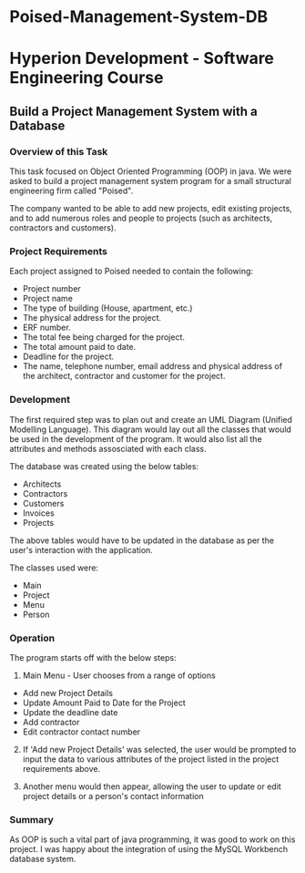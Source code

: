 # Poised-Management-System-DB

# Hyperion Development - Software Engineering Course
## Build a Project Management System with a Database

### Overview of this Task

This task focused on Object Oriented Programming (OOP) in java. We were asked to build a project management system program for a small structural engineering firm called "Poised".

The company wanted to be able to add new projects, edit existing projects, and to add numerous roles and people to projects (such as architects, contractors and customers).

### Project Requirements

Each project assigned to Poised needed to contain the following:

* Project number
* Project name
* The type of building (House, apartment, etc.)
* The physical address for the project.
* ERF number.
* The total fee being charged for the project.
* The total amount paid to date.
* Deadline for the project.
* The name, telephone number, email address and physical address of the architect, contractor and customer for the project.


### Development

The first required step was to plan out and create an UML Diagram (Unified Modelling Language). This diagram would lay out all the classes that would be used in the development of the program. It would also list all the attributes and methods assosciated with each class.

The database was created using the below tables:

* Architects
* Contractors
* Customers
* Invoices
* Projects

The above tables would have to be updated in the database as per the user's interaction with the application.

The classes used were:

* Main
* Project
* Menu
* Person

### Operation

The program starts off with the below steps:

1) Main Menu - User chooses from a range of options
* Add new Project Details
* Update Amount Paid to Date for the Project
* Update the deadline date
* Add contractor
* Edit contractor contact number

2) If 'Add new Project Details' was selected, the user would be prompted to input the data to various attributes of the project listed in the project requirements above.

3) Another menu would then appear, allowing the user to update or edit project details or a person's contact information


### Summary

As OOP is such a vital part of java programming, it was good to work on this project. I was happy about the integration of using the MySQL Workbench database system.






